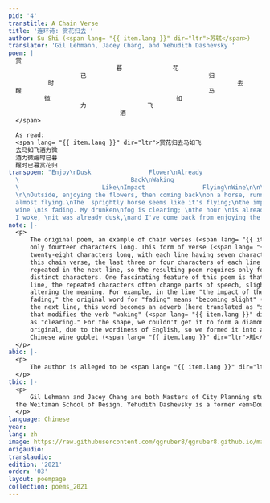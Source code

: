 ```yaml
---
pid: '4'
transtitle: A Chain Verse
title: '连环诗: 赏花归去 '
author: Su Shi (<span lang= "{{ item.lang }}" dir="ltr">苏轼</span>)
translator: 'Gil Lehmann, Jacey Chang, and Yehudith Dashevsky '
poem: |
  赏
                              暮              花
                    已                                  归
           时                                                   去
  醒                                                    马
          微                                   如
                    力                 飞
                               酒
  </span>

  As read:
  <span lang= "{{ item.lang }}" dir="ltr">赏花归去马如飞
  去马如飞酒力微
  酒力微醒时已暮
  醒时已暮赏花归
transpoem: "Enjoy\nDusk                Flower\nAlready                        Come\nTime
  \                               Back\nWaking                                Horse\nSlightly
  \                       Like\nImpact                Flying\nWine\n\n\nA Chain Verse
  \n\nOutside, enjoying the flowers, then coming back\non a horse, running, running,
  almost flying.\nThe  sprightly horse seems like it's flying;\nthe impact of the
  wine \nis fading. My drunken\nfog is clearing; \nthe hour \nis already \nlate.\nWhen\n
  I woke, \nit was already dusk,\nand I've come back from enjoying the flowers. \n"
note: |-
  <p>
      The original poem, an example of chain verses (<span lang= "{{ item.lang }}" dir="ltr">连环诗</span>) in ancient Chinese, is
      only fourteen characters long. This form of verse (<span lang= "{{ item.lang }}" dir="ltr">七言绝句</span>) is often
      twenty-eight characters long, with each line having seven characters. In
      this chain verse, the last three or four characters of each line are
      repeated in the next line, so the resulting poem requires only fourteen
      distinct characters. One fascinating feature of this poem is that in each
      line, the repeated characters often change parts of speech, slightly
      altering the meaning. For example, in the line "the impact of the wine is
      fading," the original word for "fading" means "becoming slight" (<span lang= "{{ item.lang }}" dir="ltr">微</span>), and in
      the next line, this word becomes an adverb (here translated as "slightly")
      that modifies the verb "waking" (<span lang= "{{ item.lang }}" dir="ltr">醒</span>), which we've translated in this context
      as "clearing." For the shape, we couldn't get it to form a diamond as in the
      original, due to the wordiness of English, so we formed it into an ancient
      Chinese wine goblet (<span lang= "{{ item.lang }}" dir="ltr">觚</span>, <em>gu</em>), hoping to convey some of the meaning of the poem through the form.
  </p>
abio: |-
  <p>
      The author is alleged to be <span lang= "{{ item.lang }}" dir="ltr">苏轼</span>(Su shi), but this remains unconfirmed.
  </p>
tbio: |-
  <p>
      Gil Lehmann and Jacey Chang are both Masters of City Planning students in
  the Weitzman School of Design. Yehudith Dashevsky is a former <em>DoubleSpeak</em> editor and currently works in Washington, DC.
  </p>
language: Chinese
year: 
lang: zh
image: https://raw.githubusercontent.com/qgruber8/qgruber8.github.io/main/assets/images/images_21/su_shi.jpg
origaudio: 
translaudio: 
edition: '2021'
order: '03'
layout: poempage
collection: poems_2021
---
```

